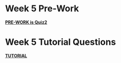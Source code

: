 Week 5 Pre-Work
=========================

**[PRE-WORK is Quiz2](../../quizzes/quiz3/README.md)**

Week 5 Tutorial Questions
=========================

**[TUTORIAL](./TUTORIAL.md)**



